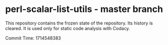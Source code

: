 # perl-scalar-list-utils - master branch

This repository contains the frozen state of the repository.
Its history is cleared. It is used only for static code
analysis with Codacy.

Commit Time: 1714548383